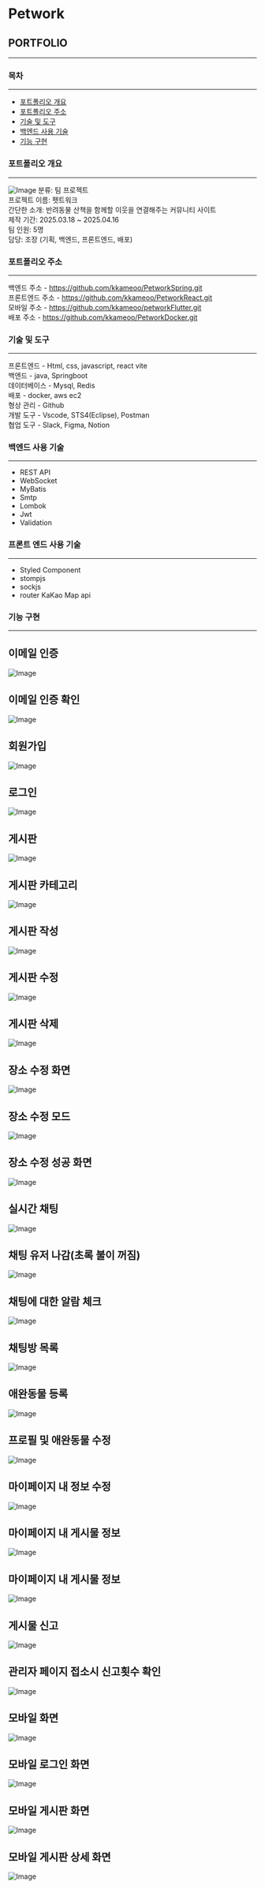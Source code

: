 # Petwork
## PORTFOLIO
***
### 목차
***
- [포트폴리오 개요](https://github.com/kkameoo/PetworkSpring#포트폴리오-개요)
- [포트폴리오 주소](https://github.com/kkameoo/PetworkSpring#포트폴리오-주소)
- [기술 및 도구](https://github.com/kkameoo/PetworkSpring#기술-및-도구)
- [백엔드 사용 기술](https://github.com/kkameoo/PetworkSpring#백엔드-사용-기술)
- [기능 구현](https://github.com/kkameoo/PetworkSpring#기능-구현)
### 포트폴리오 개요
***
![Image](https://github.com/user-attachments/assets/fcbfd3d9-7651-4bcd-a9d2-a8548b8660e2)
분류: 팀 프로젝트  
프로젝트 이름: 펫트워크  
간단한 소개: 반려동물 산책을 함께할 이웃을 연결해주는 커뮤니티 사이트  
제작 기간: 2025.03.18 ~ 2025.04.16  
팀 인원: 5명    
담당: 조장 (기획, 백엔드, 프론트엔드, 배포)

### 포트폴리오 주소
***
백엔드 주소 - https://github.com/kkameoo/PetworkSpring.git  
프론트엔드 주소 - https://github.com/kkameoo/PetworkReact.git  
모바일 주소 - https://github.com/kkameoo/petworkFlutter.git    
배포 주소 - https://github.com/kkameoo/PetworkDocker.git  
### 기술 및 도구
***
프론트엔드 - Html, css, javascript, react vite            
백엔드 - java, Springboot     
데이터베이스 - Mysql, Redis  
배포 - docker, aws ec2    
형상 관리 - Github       
개발 도구 - Vscode, STS4(Eclipse), Postman  
협업 도구 - Slack, Figma, Notion  
      
### 백엔드 사용 기술
***
- REST API
- WebSocket
- MyBatis
- Smtp
- Lombok
- Jwt
- Validation

### 프론트 엔드 사용 기술
***
- Styled Component
- stompjs
- sockjs  
- router
  KaKao Map api  
### 기능 구현
***
##  이메일 인증
![Image](https://github.com/user-attachments/assets/6a5179df-7c85-41f2-8ace-240ea93be97f)  
##  이메일 인증 확인  
![Image](https://github.com/user-attachments/assets/82af3861-3603-4ab9-ab9e-7b5c68170d4f)  
##  회원가입 
![Image](https://github.com/user-attachments/assets/32b13361-2923-4e3a-bce7-52a0046e6c30)  
##  로그인 
![Image](https://github.com/user-attachments/assets/f5d3d4a1-9555-41b4-8631-556ca979a3ab)  
##  게시판 
![Image](https://github.com/user-attachments/assets/ec0eba50-7bfc-497b-a167-0873c0fd0e1f)  
##  게시판 카테고리
![Image](https://github.com/user-attachments/assets/99621156-5290-4589-aac9-6e8a25679883)  
##  게시판 작성  
![Image](https://github.com/user-attachments/assets/cc82a859-c700-421d-b731-6c3bd52acfed)  
##  게시판 수정  
![Image](https://github.com/user-attachments/assets/260534ca-0cb1-457a-91bd-d3985f572c9a) 
##  게시판 삭제  
![Image](https://github.com/user-attachments/assets/dc9efe4a-b4ea-4dfa-bbbf-4f131b4415d9)  
##  장소 수정 화면  
![Image](https://github.com/user-attachments/assets/cbc5b6ba-4443-4250-9e2b-7f6cd851ecb1)  
##  장소 수정 모드  
![Image](https://github.com/user-attachments/assets/e9c47e4c-4baf-448e-8e5a-65ff3b3fc541)    
##  장소 수정 성공 화면  
![Image](https://github.com/user-attachments/assets/33e58339-c5a0-4c52-a179-b870a02f8138)  
##  실시간 채팅  
![Image](https://github.com/user-attachments/assets/df1205c9-c34e-4198-8997-b329a8e97ace)  
##  채팅 유저 나감(초록 불이 꺼짐)  
![Image](https://github.com/user-attachments/assets/7f5268e3-4d46-4a9c-8e60-db46220a71db)  
##  채팅에 대한 알람 체크
![Image](https://github.com/user-attachments/assets/93b327e7-d115-4f8e-a1b2-068d41c0d83e)  
##  채팅방 목록  
![Image](https://github.com/user-attachments/assets/0df5ff5a-3a08-40fe-9b0e-f056ea9f81bf)  
##  애완동물 등록  
![Image](https://github.com/user-attachments/assets/b92544a1-493e-48ef-b60e-1bdc29e3909f)  
##  프로필 및 애완동물 수정   
![Image](https://github.com/user-attachments/assets/a057f81a-a9b1-4421-b893-8aeda140e14b)  
##  마이페이지 내 정보 수정     
![Image](https://github.com/user-attachments/assets/34f050fd-bb03-422e-a7b9-a1e604e9f064)  
##  마이페이지 내 게시물 정보     
![Image](https://github.com/user-attachments/assets/ae1bb24a-f405-4495-b1eb-0f4e0591b341)  
##  마이페이지 내 게시물 정보     
![Image](https://github.com/user-attachments/assets/ae1bb24a-f405-4495-b1eb-0f4e0591b341)  
##  게시물 신고     
![Image](https://github.com/user-attachments/assets/fe457180-7a25-43ff-9906-ea8ac8f1b698)  
##  관리자 페이지 접소시 신고횟수 확인     
![Image](https://github.com/user-attachments/assets/549e6f66-f4d6-44f0-a775-3b9e846fd7ad)  
##  모바일 화면     
![Image](https://github.com/user-attachments/assets/5c6612b0-917b-4330-83df-632a74caf443)  
##  모바일 로그인 화면     
![Image](https://github.com/user-attachments/assets/c3422cad-136f-4533-b714-d730e2d85fdf)  
##  모바일 게시판 화면     
![Image](https://github.com/user-attachments/assets/75847d31-8501-44ed-99ba-5ae87a312cf8)  
##  모바일 게시판 상세 화면     
![Image](https://github.com/user-attachments/assets/be29a806-3060-4bf3-a660-9d18917118d2)  



